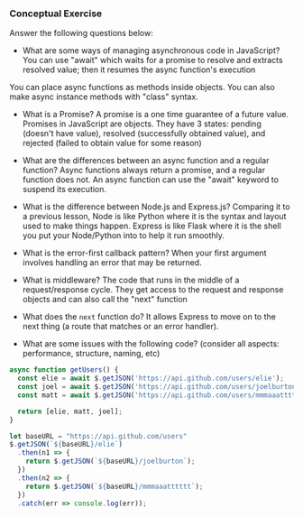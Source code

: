 ### Conceptual Exercise

Answer the following questions below:

- What are some ways of managing asynchronous code in JavaScript?
You can use "await" which waits for a promise to resolve and extracts resolved value; then it resumes the async function's execution

You can place async functions as methods inside objects.
You can also make async instance methods with "class" syntax.

- What is a Promise?
A promise is a one time guarantee of a future value. Promises in JavaScript are objects. They have 3 states: pending (doesn't have value), resolved (successfully obtained value), and rejected (failed to obtain value for some reason)

- What are the differences between an async function and a regular function?
Async functions always return a promise, and a regular function does not.  An async function can use the "await" keyword to suspend its execution.

- What is the difference between Node.js and Express.js?
Comparing it to a previous lesson, Node is like Python where it is the syntax and layout used to make things happen.  Express is like Flask where it is the shell you put your Node/Python into to help it run smoothly.

- What is the error-first callback pattern?
When your first argument involves handling an error that may be returned.

- What is middleware?
The code that runs in the middle of a request/response cycle.  They get access to the request and response objects and can also call the "next" function

- What does the `next` function do?
It allows Express to move on to the next thing (a route that matches or an error handler).

- What are some issues with the following code? (consider all aspects: performance, structure, naming, etc)

```js
async function getUsers() {
  const elie = await $.getJSON('https://api.github.com/users/elie');
  const joel = await $.getJSON('https://api.github.com/users/joelburton');
  const matt = await $.getJSON('https://api.github.com/users/mmmaaatttttt');

  return [elie, matt, joel];
}
```
```js 
let baseURL = "https://api.github.com/users"
$.getJSON(`${baseURL}/elie`)
  .then(n1 => {
    return $.getJSON(`${baseURL}/joelburton`);
  })
  .then(n2 => {
    return $.getJSON(`${baseURL}/mmmaaatttttt`);
  })
  .catch(err => console.log(err));
  ```